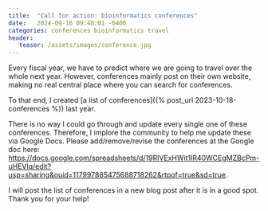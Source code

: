 ```yaml
---
title:  "Call for action: bioinformatics conferences"
date:   2024-09-16 09:40:01 -0400
categories: conferences bioinformatics travel
header:
   teaser: /assets/images/conference.jpg
---
```


Every fiscal year, we have to predict where we are going to travel over the whole next year.
However, conferences mainly post on their own website, making no real central place where you can search for conferences.

To that end, I created [a list of conferences]({% post_url 2023-10-18-conferences %}) last year.

There is no way I could go through and update every single one of these conferences.
Therefore, I implore the community to help me update these via Google Docs.
Please add/remove/revise the conferences at the Google doc here: <https://docs.google.com/spreadsheets/d/19RlVExHWit1lR40WCEgMZBcPm-uHEVlq/edit?usp=sharing&ouid=117997885475688718262&rtpof=true&sd=true>.

I will post the list of conferences in a new blog post after it is in a good spot.
Thank you for your help!
